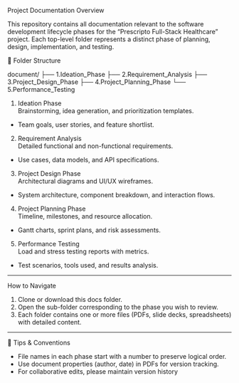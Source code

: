 Project Documentation Overview

This repository contains all documentation relevant to the software development lifecycle phases for the “Prescripto Full-Stack Healthcare” project. Each top-level folder represents a distinct phase of planning, design, implementation, and testing.

 📂 Folder Structure

document/
├── 1.Ideation_Phase
├── 2.Requirement_Analysis
├── 3.Project_Design_Phase
├── 4.Project_Planning_Phase
└── 5.Performance_Testing


1. Ideation Phase  
Brainstorming, idea generation, and prioritization templates.  
- Team goals, user stories, and feature shortlist.

2. Requirement Analysis  
Detailed functional and non-functional requirements.  
- Use cases, data models, and API specifications.

3. Project Design Phase  
Architectural diagrams and UI/UX wireframes.  
- System architecture, component breakdown, and interaction flows.

4. Project Planning Phase  
Timeline, milestones, and resource allocation.  
- Gantt charts, sprint plans, and risk assessments.

5. Performance Testing  
Load and stress testing reports with metrics.  
- Test scenarios, tools used, and results analysis.

---

How to Navigate

1. Clone or download this docs folder.  
2. Open the sub-folder corresponding to the phase you wish to review.  
3. Each folder contains one or more files (PDFs, slide decks, spreadsheets) with detailed content.

---

📌 Tips & Conventions

- File names in each phase start with a number to preserve logical order.
- Use document properties (author, date) in PDFs for version tracking.  
- For collaborative edits, please maintain version history  
